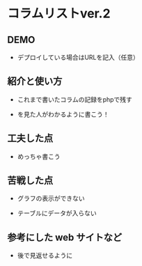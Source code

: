 # コラムリストver.2

## DEMO

  - デプロイしている場合はURLを記入（任意）

## 紹介と使い方

  - これまで書いたコラムの記録をphpで残す

  - を見た人がわかるように書こう！

## 工夫した点

  - めっちゃ書こう

## 苦戦した点

  - グラフの表示ができない

  - テーブルにデータが入らない

## 参考にした web サイトなど

  - 後で見返せるように